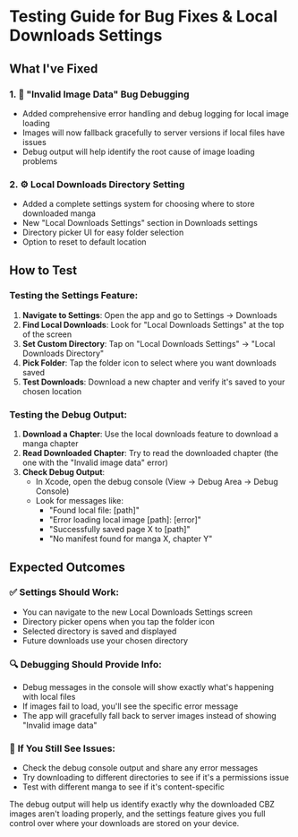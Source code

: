 # Testing Guide for Bug Fixes & Local Downloads Settings

## What I've Fixed

### 1. 🐛 **"Invalid Image Data" Bug Debugging**
- Added comprehensive error handling and debug logging for local image loading
- Images will now fallback gracefully to server versions if local files have issues
- Debug output will help identify the root cause of image loading problems

### 2. ⚙️ **Local Downloads Directory Setting**
- Added a complete settings system for choosing where to store downloaded manga
- New "Local Downloads Settings" section in Downloads settings
- Directory picker UI for easy folder selection
- Option to reset to default location

## How to Test

### Testing the Settings Feature:
1. **Navigate to Settings**: Open the app and go to Settings → Downloads
2. **Find Local Downloads**: Look for "Local Downloads Settings" at the top of the screen
3. **Set Custom Directory**: Tap on "Local Downloads Settings" → "Local Downloads Directory" 
4. **Pick Folder**: Tap the folder icon to select where you want downloads saved
5. **Test Downloads**: Download a new chapter and verify it's saved to your chosen location

### Testing the Debug Output:
1. **Download a Chapter**: Use the local downloads feature to download a manga chapter
2. **Read Downloaded Chapter**: Try to read the downloaded chapter (the one with the "Invalid image data" error)
3. **Check Debug Output**: 
   - In Xcode, open the debug console (View → Debug Area → Debug Console)
   - Look for messages like:
     - "Found local file: [path]" 
     - "Error loading local image [path]: [error]"
     - "Successfully saved page X to [path]"
     - "No manifest found for manga X, chapter Y"

## Expected Outcomes

### ✅ **Settings Should Work**:
- You can navigate to the new Local Downloads Settings screen
- Directory picker opens when you tap the folder icon
- Selected directory is saved and displayed
- Future downloads use your chosen directory

### 🔍 **Debugging Should Provide Info**:
- Debug messages in the console will show exactly what's happening with local files
- If images fail to load, you'll see the specific error message
- The app will gracefully fall back to server images instead of showing "Invalid image data"

### 🚨 **If You Still See Issues**:
- Check the debug console output and share any error messages
- Try downloading to different directories to see if it's a permissions issue
- Test with different manga to see if it's content-specific

The debug output will help us identify exactly why the downloaded CBZ images aren't loading properly, and the settings feature gives you full control over where your downloads are stored on your device.
